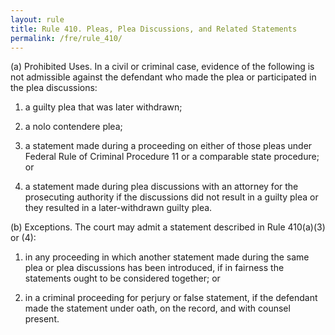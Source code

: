 ```yaml
---
layout: rule
title: Rule 410. Pleas, Plea Discussions, and Related Statements
permalink: /fre/rule_410/
---
```


(a) Prohibited Uses. In a civil or criminal case, evidence of the following is not admissible against the defendant who made the plea or participated in the plea discussions:


1. a guilty plea that was later withdrawn;


2. a nolo contendere plea;


3. a statement made during a proceeding on either of those pleas under Federal Rule of Criminal Procedure 11 or a comparable state procedure; or


4. a statement made during plea discussions with an attorney for the prosecuting authority if the discussions did not result in a guilty plea or they resulted in a later-withdrawn guilty plea.


(b) Exceptions. The court may admit a statement described in Rule 410(a)(3) or (4):


1. in any proceeding in which another statement made during the same plea or plea discussions has been introduced, if in fairness the statements ought to be considered together; or


2. in a criminal proceeding for perjury or false statement, if the defendant made the statement under oath, on the record, and with counsel present.

